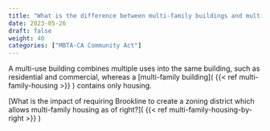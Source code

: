 ```yaml
---
title: "What is the difference between multi-family buildings and multi-use buildings?"
date: 2023-05-26
draft: false
weight: 40
categories: ["MBTA-CA Community Act"]
---
```

A multi-use building combines multiple uses into the same building, such as residential and commercial, whereas a [multi-family building]( {{< ref multi-family-housing >}} ) contains only housing. 

[What is the impact of requiring Brookline to create a zoning district which allows multi-family housing as of right?]( {{< ref multi-family-housing-by-right >}} ) 


